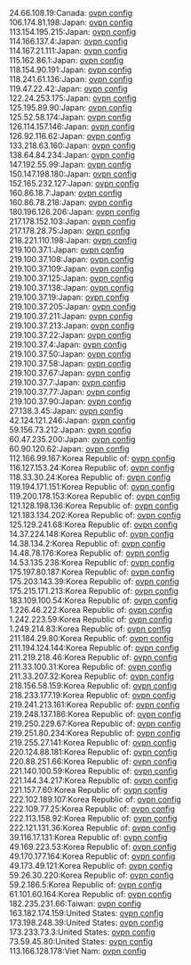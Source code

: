 24.66.108.19:Canada: [ovpn config](vpn/24_66_108_19.ovpn)  
106.174.81.198:Japan: [ovpn config](vpn/106_174_81_198.ovpn)  
113.154.195.215:Japan: [ovpn config](vpn/113_154_195_215.ovpn)  
114.166.137.4:Japan: [ovpn config](vpn/114_166_137_4.ovpn)  
114.167.21.111:Japan: [ovpn config](vpn/114_167_21_111.ovpn)  
115.162.86.1:Japan: [ovpn config](vpn/115_162_86_1.ovpn)  
118.154.90.191:Japan: [ovpn config](vpn/118_154_90_191.ovpn)  
118.241.61.136:Japan: [ovpn config](vpn/118_241_61_136.ovpn)  
119.47.22.42:Japan: [ovpn config](vpn/119_47_22_42.ovpn)  
122.24.253.175:Japan: [ovpn config](vpn/122_24_253_175.ovpn)  
125.195.89.90:Japan: [ovpn config](vpn/125_195_89_90.ovpn)  
125.52.58.174:Japan: [ovpn config](vpn/125_52_58_174.ovpn)  
126.114.157.146:Japan: [ovpn config](vpn/126_114_157_146.ovpn)  
126.92.116.62:Japan: [ovpn config](vpn/126_92_116_62.ovpn)  
133.218.63.160:Japan: [ovpn config](vpn/133_218_63_160.ovpn)  
138.64.84.234:Japan: [ovpn config](vpn/138_64_84_234.ovpn)  
147.192.55.99:Japan: [ovpn config](vpn/147_192_55_99.ovpn)  
150.147.198.180:Japan: [ovpn config](vpn/150_147_198_180.ovpn)  
152.165.232.127:Japan: [ovpn config](vpn/152_165_232_127.ovpn)  
160.86.18.7:Japan: [ovpn config](vpn/160_86_18_7.ovpn)  
160.86.78.218:Japan: [ovpn config](vpn/160_86_78_218.ovpn)  
180.196.126.206:Japan: [ovpn config](vpn/180_196_126_206.ovpn)  
217.178.152.103:Japan: [ovpn config](vpn/217_178_152_103.ovpn)  
217.178.28.75:Japan: [ovpn config](vpn/217_178_28_75.ovpn)  
218.221.110.198:Japan: [ovpn config](vpn/218_221_110_198.ovpn)  
219.100.37.1:Japan: [ovpn config](vpn/219_100_37_1.ovpn)  
219.100.37.108:Japan: [ovpn config](vpn/219_100_37_108.ovpn)  
219.100.37.109:Japan: [ovpn config](vpn/219_100_37_109.ovpn)  
219.100.37.125:Japan: [ovpn config](vpn/219_100_37_125.ovpn)  
219.100.37.138:Japan: [ovpn config](vpn/219_100_37_138.ovpn)  
219.100.37.19:Japan: [ovpn config](vpn/219_100_37_19.ovpn)  
219.100.37.205:Japan: [ovpn config](vpn/219_100_37_205.ovpn)  
219.100.37.211:Japan: [ovpn config](vpn/219_100_37_211.ovpn)  
219.100.37.213:Japan: [ovpn config](vpn/219_100_37_213.ovpn)  
219.100.37.22:Japan: [ovpn config](vpn/219_100_37_22.ovpn)  
219.100.37.4:Japan: [ovpn config](vpn/219_100_37_4.ovpn)  
219.100.37.50:Japan: [ovpn config](vpn/219_100_37_50.ovpn)  
219.100.37.58:Japan: [ovpn config](vpn/219_100_37_58.ovpn)  
219.100.37.67:Japan: [ovpn config](vpn/219_100_37_67.ovpn)  
219.100.37.7:Japan: [ovpn config](vpn/219_100_37_7.ovpn)  
219.100.37.77:Japan: [ovpn config](vpn/219_100_37_77.ovpn)  
219.100.37.90:Japan: [ovpn config](vpn/219_100_37_90.ovpn)  
27.138.3.45:Japan: [ovpn config](vpn/27_138_3_45.ovpn)  
42.124.121.246:Japan: [ovpn config](vpn/42_124_121_246.ovpn)  
59.156.73.212:Japan: [ovpn config](vpn/59_156_73_212.ovpn)  
60.47.235.200:Japan: [ovpn config](vpn/60_47_235_200.ovpn)  
60.90.120.62:Japan: [ovpn config](vpn/60_90_120_62.ovpn)  
112.166.99.167:Korea Republic of: [ovpn config](vpn/112_166_99_167.ovpn)  
116.127.153.24:Korea Republic of: [ovpn config](vpn/116_127_153_24.ovpn)  
118.33.30.24:Korea Republic of: [ovpn config](vpn/118_33_30_24.ovpn)  
119.194.171.151:Korea Republic of: [ovpn config](vpn/119_194_171_151.ovpn)  
119.200.178.153:Korea Republic of: [ovpn config](vpn/119_200_178_153.ovpn)  
121.128.198.136:Korea Republic of: [ovpn config](vpn/121_128_198_136.ovpn)  
121.183.134.202:Korea Republic of: [ovpn config](vpn/121_183_134_202.ovpn)  
125.129.241.68:Korea Republic of: [ovpn config](vpn/125_129_241_68.ovpn)  
14.37.224.148:Korea Republic of: [ovpn config](vpn/14_37_224_148.ovpn)  
14.38.134.2:Korea Republic of: [ovpn config](vpn/14_38_134_2.ovpn)  
14.48.78.176:Korea Republic of: [ovpn config](vpn/14_48_78_176.ovpn)  
14.53.135.238:Korea Republic of: [ovpn config](vpn/14_53_135_238.ovpn)  
175.197.80.187:Korea Republic of: [ovpn config](vpn/175_197_80_187.ovpn)  
175.203.143.39:Korea Republic of: [ovpn config](vpn/175_203_143_39.ovpn)  
175.215.171.213:Korea Republic of: [ovpn config](vpn/175_215_171_213.ovpn)  
183.109.100.54:Korea Republic of: [ovpn config](vpn/183_109_100_54.ovpn)  
1.226.46.222:Korea Republic of: [ovpn config](vpn/1_226_46_222.ovpn)  
1.242.223.59:Korea Republic of: [ovpn config](vpn/1_242_223_59.ovpn)  
1.249.214.83:Korea Republic of: [ovpn config](vpn/1_249_214_83.ovpn)  
211.184.29.80:Korea Republic of: [ovpn config](vpn/211_184_29_80.ovpn)  
211.194.124.144:Korea Republic of: [ovpn config](vpn/211_194_124_144.ovpn)  
211.219.218.46:Korea Republic of: [ovpn config](vpn/211_219_218_46.ovpn)  
211.33.100.31:Korea Republic of: [ovpn config](vpn/211_33_100_31.ovpn)  
211.33.207.32:Korea Republic of: [ovpn config](vpn/211_33_207_32.ovpn)  
218.156.58.159:Korea Republic of: [ovpn config](vpn/218_156_58_159.ovpn)  
218.233.177.19:Korea Republic of: [ovpn config](vpn/218_233_177_19.ovpn)  
219.241.213.161:Korea Republic of: [ovpn config](vpn/219_241_213_161.ovpn)  
219.248.137.186:Korea Republic of: [ovpn config](vpn/219_248_137_186.ovpn)  
219.250.229.67:Korea Republic of: [ovpn config](vpn/219_250_229_67.ovpn)  
219.251.80.234:Korea Republic of: [ovpn config](vpn/219_251_80_234.ovpn)  
219.255.27.141:Korea Republic of: [ovpn config](vpn/219_255_27_141.ovpn)  
220.124.88.181:Korea Republic of: [ovpn config](vpn/220_124_88_181.ovpn)  
220.88.251.66:Korea Republic of: [ovpn config](vpn/220_88_251_66.ovpn)  
221.140.100.59:Korea Republic of: [ovpn config](vpn/221_140_100_59.ovpn)  
221.144.34.217:Korea Republic of: [ovpn config](vpn/221_144_34_217.ovpn)  
221.157.7.60:Korea Republic of: [ovpn config](vpn/221_157_7_60.ovpn)  
222.102.189.107:Korea Republic of: [ovpn config](vpn/222_102_189_107.ovpn)  
222.109.77.25:Korea Republic of: [ovpn config](vpn/222_109_77_25.ovpn)  
222.113.158.92:Korea Republic of: [ovpn config](vpn/222_113_158_92.ovpn)  
222.121.131.36:Korea Republic of: [ovpn config](vpn/222_121_131_36.ovpn)  
39.116.17.131:Korea Republic of: [ovpn config](vpn/39_116_17_131.ovpn)  
49.169.223.53:Korea Republic of: [ovpn config](vpn/49_169_223_53.ovpn)  
49.170.177.164:Korea Republic of: [ovpn config](vpn/49_170_177_164.ovpn)  
49.173.49.121:Korea Republic of: [ovpn config](vpn/49_173_49_121.ovpn)  
59.26.30.220:Korea Republic of: [ovpn config](vpn/59_26_30_220.ovpn)  
59.2.186.5:Korea Republic of: [ovpn config](vpn/59_2_186_5.ovpn)  
61.101.60.164:Korea Republic of: [ovpn config](vpn/61_101_60_164.ovpn)  
182.235.231.66:Taiwan: [ovpn config](vpn/182_235_231_66.ovpn)  
163.182.174.159:United States: [ovpn config](vpn/163_182_174_159.ovpn)  
173.198.248.39:United States: [ovpn config](vpn/173_198_248_39.ovpn)  
173.233.73.3:United States: [ovpn config](vpn/173_233_73_3.ovpn)  
73.59.45.80:United States: [ovpn config](vpn/73_59_45_80.ovpn)  
113.166.128.178:Viet Nam: [ovpn config](vpn/113_166_128_178.ovpn)  
